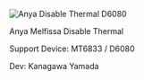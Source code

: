 ![Anya Disable Thermal D6080](https://github.com/user-attachments/assets/37f4f1fa-299b-4626-922f-945c60146fec)

Anya Melfissa Disable Thermal

Support Device: MT6833 / D6080

Dev: Kanagawa Yamada
